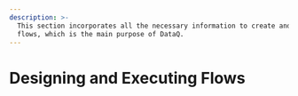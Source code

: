 ```yaml
---
description: >-
  This section incorporates all the necessary information to create and execute
  flows, which is the main purpose of DataQ.
---
```


# Designing and Executing Flows

